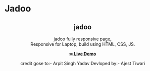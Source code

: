 # Jadoo 
<div align="center">

  <h2 align="center"> jadoo </h2>

   jadoo fully responsive page, <br />Responsive for Laptop, build using HTML, CSS, JS.

  <a href="https://jadoo-silk.vercel.app/"><strong>➥ Live Demo</strong></a>

  credit gose to:- Arpit Singh Yadav
  Devloped by:- Ajest Tiwari

</div>
